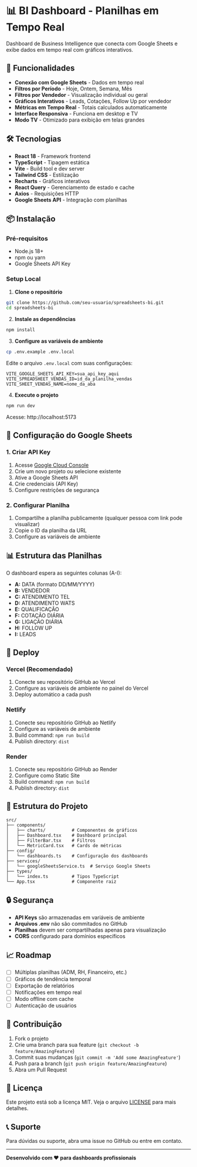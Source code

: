 # 📊 BI Dashboard - Planilhas em Tempo Real

Dashboard de Business Intelligence que conecta com Google Sheets e exibe dados em tempo real com gráficos interativos.

## 🚀 Funcionalidades

- **Conexão com Google Sheets** - Dados em tempo real
- **Filtros por Período** - Hoje, Ontem, Semana, Mês
- **Filtros por Vendedor** - Visualização individual ou geral
- **Gráficos Interativos** - Leads, Cotações, Follow Up por vendedor
- **Métricas em Tempo Real** - Totais calculados automaticamente
- **Interface Responsiva** - Funciona em desktop e TV
- **Modo TV** - Otimizado para exibição em telas grandes

## 🛠️ Tecnologias

- **React 18** - Framework frontend
- **TypeScript** - Tipagem estática
- **Vite** - Build tool e dev server
- **Tailwind CSS** - Estilização
- **Recharts** - Gráficos interativos
- **React Query** - Gerenciamento de estado e cache
- **Axios** - Requisições HTTP
- **Google Sheets API** - Integração com planilhas

## 📦 Instalação

### Pré-requisitos
- Node.js 18+ 
- npm ou yarn
- Google Sheets API Key

### Setup Local

1. **Clone o repositório**
```bash
git clone https://github.com/seu-usuario/spreadsheets-bi.git
cd spreadsheets-bi
```

2. **Instale as dependências**
```bash
npm install
```

3. **Configure as variáveis de ambiente**
```bash
cp .env.example .env.local
```

Edite o arquivo `.env.local` com suas configurações:
```env
VITE_GOOGLE_SHEETS_API_KEY=sua_api_key_aqui
VITE_SPREADSHEET_VENDAS_ID=id_da_planilha_vendas
VITE_SHEET_VENDAS_NAME=nome_da_aba
```

4. **Execute o projeto**
```bash
npm run dev
```

Acesse: http://localhost:5173

## 🔧 Configuração do Google Sheets

### 1. Criar API Key
1. Acesse [Google Cloud Console](https://console.cloud.google.com/)
2. Crie um novo projeto ou selecione existente
3. Ative a Google Sheets API
4. Crie credenciais (API Key)
5. Configure restrições de segurança

### 2. Configurar Planilha
1. Compartilhe a planilha publicamente (qualquer pessoa com link pode visualizar)
2. Copie o ID da planilha da URL
3. Configure as variáveis de ambiente

## 📊 Estrutura das Planilhas

O dashboard espera as seguintes colunas (A-I):
- **A:** DATA (formato DD/MM/YYYY)
- **B:** VENDEDOR
- **C:** ATENDIMENTO TEL
- **D:** ATENDIMENTO WATS
- **E:** QUALIFICAÇÃO
- **F:** COTAÇÃO DIÁRIA
- **G:** LIGAÇÃO DIÁRIA
- **H:** FOLLOW UP
- **I:** LEADS

## 🚀 Deploy

### Vercel (Recomendado)
1. Conecte seu repositório GitHub ao Vercel
2. Configure as variáveis de ambiente no painel do Vercel
3. Deploy automático a cada push

### Netlify
1. Conecte seu repositório GitHub ao Netlify
2. Configure as variáveis de ambiente
3. Build command: `npm run build`
4. Publish directory: `dist`

### Render
1. Conecte seu repositório GitHub ao Render
2. Configure como Static Site
3. Build command: `npm run build`
4. Publish directory: `dist`

## 📁 Estrutura do Projeto

```
src/
├── components/
│   ├── charts/          # Componentes de gráficos
│   ├── Dashboard.tsx    # Dashboard principal
│   ├── FilterBar.tsx    # Filtros
│   └── MetricCard.tsx   # Cards de métricas
├── config/
│   └── dashboards.ts    # Configuração dos dashboards
├── services/
│   └── googleSheetsService.ts  # Serviço Google Sheets
├── types/
│   └── index.ts         # Tipos TypeScript
└── App.tsx              # Componente raiz
```

## 🔒 Segurança

- **API Keys** são armazenadas em variáveis de ambiente
- **Arquivos .env** não são commitados no GitHub
- **Planilhas** devem ser compartilhadas apenas para visualização
- **CORS** configurado para domínios específicos

## 📈 Roadmap

- [ ] Múltiplas planilhas (ADM, RH, Financeiro, etc.)
- [ ] Gráficos de tendência temporal
- [ ] Exportação de relatórios
- [ ] Notificações em tempo real
- [ ] Modo offline com cache
- [ ] Autenticação de usuários

## 🤝 Contribuição

1. Fork o projeto
2. Crie uma branch para sua feature (`git checkout -b feature/AmazingFeature`)
3. Commit suas mudanças (`git commit -m 'Add some AmazingFeature'`)
4. Push para a branch (`git push origin feature/AmazingFeature`)
5. Abra um Pull Request

## 📄 Licença

Este projeto está sob a licença MIT. Veja o arquivo [LICENSE](LICENSE) para mais detalhes.

## 📞 Suporte

Para dúvidas ou suporte, abra uma issue no GitHub ou entre em contato.

---

**Desenvolvido com ❤️ para dashboards profissionais**
